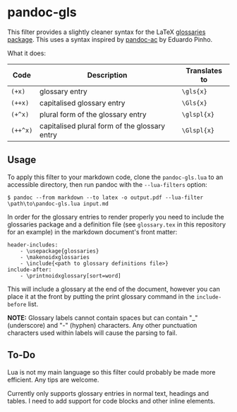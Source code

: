 # pandoc-gls

This filter provides a slightly cleaner syntax for the LaTeX 
[glossaries package](https://www.ctan.org/pkg/glossaries). This uses a syntax inspired by
[pandoc-ac](https://github.com/Enet4/pandoc-ac) by Eduardo Pinho.

What it does:

| Code     | Description                                   | Translates to |
|----------|-----------------------------------------------|---------------|
| `(+x)`   | glossary entry                                | `\gls{x}`     |
| `(++x)`  | capitalised glossary entry                    | `\Gls{x}`     |
| `(+^x)`  | plural form of the glossary entry             | `\glspl{x}`   |
| `(++^x)` | capitalised plural form of the glossary entry | `\Glspl{x}`   |


## Usage

To apply this filter to your markdown code, clone the `pandoc-gls.lua` to an accessible
directory, then run pandoc with the `--lua-filters` option:

``` 
$ pandoc --from markdown --to latex -o output.pdf --lua-filter \path\to\pandoc-gls.lua input.md
```

In order for the glossary entries to render properly you need to include the glossaries
package and a definition file (see `glossary.tex` in this repository for an example) in
the markdown document's front matter:

``` 
header-includes:
    - \usepackage{glossaries}
    - \makenoidxglossaries
    - \include{<path to glossary definitions file>}
include-after:
    - \printnoidxglossary[sort=word]
```

This will include a glossary at the end of the document, however you can place it at the
front by putting the print glossary command in the `include-before` list.

__NOTE:__ Glossary labels cannot contain spaces but can contain "\_" (underscore) and "-"
(hyphen) characters. Any other punctuation characters used within labels will cause the
parsing to fail.

## To-Do

Lua is not my main language so this filter could probably be made more efficient. Any tips
are welcome.

Currently only supports glossary entries in normal text, headings and tables. I need to
add support for code blocks and other inline elements.

